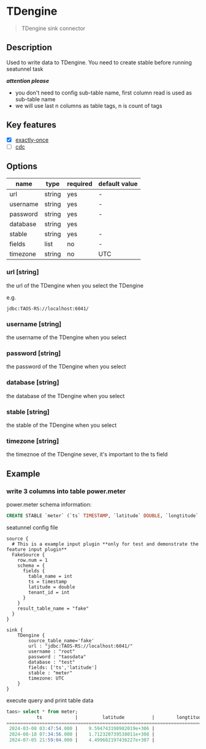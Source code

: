 # TDengine

> TDengine sink connector

## Description

Used to write data to TDengine. You need to create stable before running seatunnel task

***attention please***
+ you don't need to config sub-table name, first column read is used as sub-table name
+ we will use last n columns as table tags, n is count of tags

## Key features

- [x] [exactly-once](../../concept/connector-v2-features.md)
- [ ] [cdc](../../concept/connector-v2-features.md)

## Options

| name     | type   | required | default value |
|----------|--------|----------|---------------|
| url      | string | yes      | -             |
| username | string | yes      | -             |
| password | string | yes      | -             |
| database | string | yes      |               |
| stable   | string | yes      | -             |
| fields   | list   | no       | -             |
| timezone | string | no       | UTC           |

### url [string]

the url of the TDengine when you select the TDengine

e.g.

```
jdbc:TAOS-RS://localhost:6041/
```

### username [string]

the username of the TDengine when you select

### password [string]

the password of the TDengine when you select

### database [string]

the database of the TDengine when you select

### stable [string]

the stable of the TDengine when you select

### timezone [string]

the timeznoe of the TDengine sever, it's important to the ts field

## Example

### write 3 columns into table power.meter 

power.meter schema information:

```sql
CREATE STABLE `meter` (`ts` TIMESTAMP, `latitude` DOUBLE, `longtitude` DOUBLE) TAGS (`tenant_id` INT)
```
seatunnel config file

```hocon
source {
  # This is a example input plugin **only for test and demonstrate the feature input plugin**
  FakeSource {
    row.num = 1
    schema = {
      fields {
        table_name = int
        ts = timestamp
        latitude = double
        tenant_id = int
      }
    }
    result_table_name = "fake"
  }
}

sink {
    TDengine {
        source_table_name='fake'
        url : "jdbc:TAOS-RS://localhost:6041/"
        username : "root"
        password : "taosdata"
        database : "test"
        fields: ['ts','latitude']
        stable : "meter"
        timezone: UTC
    }
}
```
execute query and print table data
```sql
taos> select * from meter;
           ts            |         latitude          |        longtitude         |  tenant_id  |
================================================================================================
 2024-03-08 03:47:54.000 |    9.594743198982019e+306 |                      NULL |  1215981593 |
 2024-08-18 07:34:56.000 |    1.712320739538011e+308 |                      NULL |  1965348204 |
 2024-07-05 21:59:04.000 |    4.499682197436227e+307 |                      NULL |   203469706 |

